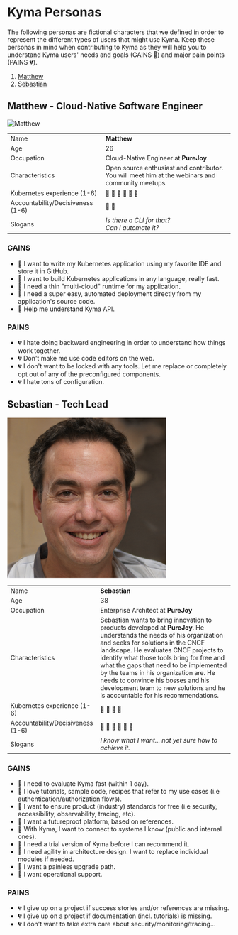 # Kyma Personas

The following personas are fictional characters that we defined in order to represent the different types of users that might use Kyma. Keep these personas in mind when contributing to Kyma as they will help you to understand Kyma users' needs and goals (GAINS :green_heart:) and major pain points (PAINS :broken_heart:).

1. [Matthew](#matthew---cloud-native-software-engineer)
2. [Sebastian](#sebastian---tech-lead)

## Matthew - Cloud-Native Software Engineer

![Matthew](assets/matthew.png)

|                                   |                                                                                                  |
| --------------------------------- | ------------------------------------------------------------------------------------------------ |
| Name                              | **Matthew**                                                                                      |
| Age                               | 26                                                                                               |
| Occupation                        | Cloud-Native Engineer at **PureJoy**                                                             |
| Characteristics                   | Open source enthusiast and contributor. You will meet him at the webinars and community meetups. |
| Kubernetes experience (1-6)       | :book: :book: :book: :book: :book: :book:                                                        |
| Accountability/Decisiveness (1-6) | 💪 💪                                                                                            |
| Slogans                           | _Is there a CLI for that?_ <br> _Can I automate it?_                                             |

### GAINS

- :green_heart: I want to write my Kubernetes application using my favorite IDE and store it in GitHub.
- :green_heart: I want to build Kubernetes applications in any language, really fast.
- :green_heart: I need a thin "multi-cloud" runtime for my application.
- :green_heart: I need a super easy, automated deployment directly from my application's source code.
- :green_heart: Help me understand Kyma API.

### PAINS

- :broken_heart: I hate doing backward engineering in order to understand how things work together.
- :broken_heart: Don't make me use code editors on the web.
- :broken_heart: I don't want to be locked with any tools. Let me replace or completely opt out of any of the preconfigured components.
- :broken_heart: I hate tons of configuration.

## Sebastian - Tech Lead

![Sebastian](assets/sebastian.png)

|                                   |                                                                                                                                                                                                                                                                                                                                                                                                                                                           |
| --------------------------------- | --------------------------------------------------------------------------------------------------------------------------------------------------------------------------------------------------------------------------------------------------------------------------------------------------------------------------------------------------------------------------------------------------------------------------------------------------------- |
| Name                              | **Sebastian**                                                                                                                                                                                                                                                                                                                                                                                                                                             |
| Age                               | 38                                                                                                                                                                                                                                                                                                                                                                                                                                                        |
| Occupation                        | Enterprise Architect at **PureJoy**                                                                                                                                                                                                                                                                                                                                                                                                                       |
| Characteristics                   | Sebastian wants to bring innovation to products developed at **PureJoy**. He understands the needs of his organization and seeks for solutions in the CNCF landscape. He evaluates CNCF projects to identify what those tools bring for free and what the gaps that need to be implemented by the teams in his organization are. He needs to convince his bosses and his development team to new solutions and he is accountable for his recommendations. |
| Kubernetes experience (1-6)       | :book: :book: :book: :book:                                                                                                                                                                                                                                                                                                                                                                                                                               |
| Accountability/Decisiveness (1-6) | 💪 💪 💪 💪 💪 💪                                                                                                                                                                                                                                                                                                                                                                                                                                         |
| Slogans                           | _I know what I want... not yet sure how to achieve it._                                                                                                                                                                                                                                                                                                                                                                                                   |

### GAINS

- :green_heart: I need to evaluate Kyma fast (within 1 day).
- :green_heart: I love tutorials, sample code, recipes that refer to my use cases (i.e authentication/authorization flows).
- :green_heart: I want to ensure product (industry) standards for free (i.e security, accessibility, observability, tracing, etc).
- :green_heart: I want a futureproof platform, based on references.
- :green_heart: With Kyma, I want to connect to systems I know (public and internal ones).
- :green_heart: I need a trial version of Kyma before I can recommend it.
- :green_heart: I need agility in architecture design. I want to replace individual modules if needed.
- :green_heart: I want a painless upgrade path.
- :green_heart: I want operational support.

### PAINS

- :broken_heart: I give up on a project if success stories and/or references are missing.
- :broken_heart: I give up on a project if documentation (incl. tutorials) is missing.
- :broken_heart: I don't want to take extra care about security/monitoring/tracing...
